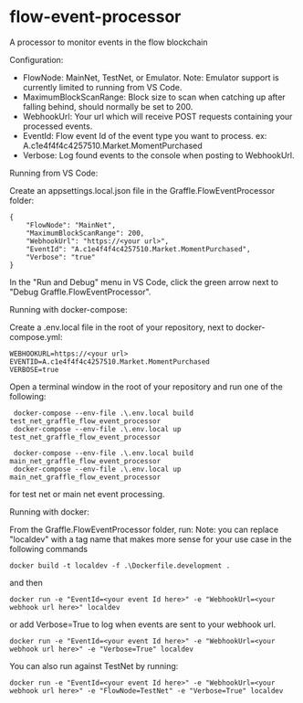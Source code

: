 # flow-event-processor
A processor to monitor events in the flow blockchain

Configuration:
- FlowNode: MainNet, TestNet, or Emulator. Note: Emulator support is currently limited to running from VS Code.
- MaximumBlockScanRange: Block size to scan when catching up after falling behind, should normally be set to 200.
- WebhookUrl: Your url which will receive POST requests containing your processed events.
- EventId: Flow event Id of the event type you want to process. ex: A.c1e4f4f4c4257510.Market.MomentPurchased
- Verbose: Log found events to the console when posting to WebhookUrl.


Running from VS Code:

Create an appsettings.local.json file in the Graffle.FlowEventProcessor folder:
```
{
    "FlowNode": "MainNet",
    "MaximumBlockScanRange": 200,
    "WebhookUrl": "https://<your url>",
    "EventId": "A.c1e4f4f4c4257510.Market.MomentPurchased",
    "Verbose": "true"
}
```

In the "Run and Debug" menu in VS Code, click the green arrow next to "Debug Graffle.FlowEventProcessor".

Running with docker-compose:

Create a .env.local file in the root of your repository, next to docker-compose.yml:
```
WEBHOOKURL=https://<your url>
EVENTID=A.c1e4f4f4c4257510.Market.MomentPurchased
VERBOSE=true
```

Open a terminal window in the root of your repository and run one of the following:
```
 docker-compose --env-file .\.env.local build test_net_graffle_flow_event_processor
 docker-compose --env-file .\.env.local up test_net_graffle_flow_event_processor
```
```
 docker-compose --env-file .\.env.local build main_net_graffle_flow_event_processor
 docker-compose --env-file .\.env.local up main_net_graffle_flow_event_processor
```
for test net or main net event processing.

Running with docker:

From the Graffle.FlowEventProcessor folder, run:
Note: you can replace "localdev" with a tag name that makes more sense for your use case in the following commands
```
docker build -t localdev -f .\Dockerfile.development .
```
and then
```
docker run -e "EventId=<your event Id here>" -e "WebhookUrl=<your webhook url here>" localdev
```
or add Verbose=True to log when events are sent to your webhook url.
```
docker run -e "EventId=<your event Id here>" -e "WebhookUrl=<your webhook url here>" -e "Verbose=True" localdev
```
You can also run against TestNet by running:
```
docker run -e "EventId=<your event Id here>" -e "WebhookUrl=<your webhook url here>" -e "FlowNode=TestNet" -e "Verbose=True" localdev
```